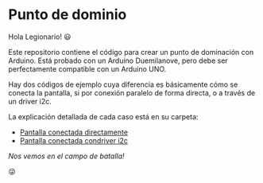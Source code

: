 # Punto de dominio

Hola Legionario! :smiley:

Este repositorio contiene el código para crear un punto de dominación con Arduino. Está probado con un Arduino Duemilanove, pero debe ser perfectamente compatible con un Arduino UNO.

Hay dos códigos de ejemplo cuya diferencia es básicamente cómo se conecta la pantalla, si por conexión paralelo de forma directa, o a través de un driver i2c.

La explicación detallada de cada caso está en su carpeta:

- [Pantalla conectada directamente](domination_direct_lcd/README.md)
- [Pantalla conectada condriver i2c](domination_i2c_lcd/README.md)

*Nos vemos en el campo de batalla!* 

:stuck_out_tongue_winking_eye: